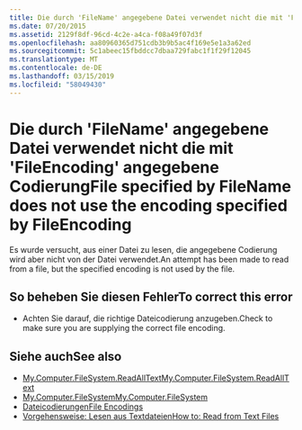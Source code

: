 ```yaml
---
title: Die durch 'FileName' angegebene Datei verwendet nicht die mit 'FileEncoding' angegebene Codierung
ms.date: 07/20/2015
ms.assetid: 2129f8df-96cd-4c2e-a4ca-f08a49f07d3f
ms.openlocfilehash: aa80960365d751cdb3b9b5ac4f169e5e1a3a62ed
ms.sourcegitcommit: 5c1abeec15fbddcc7dbaa729fabc1f1f29f12045
ms.translationtype: MT
ms.contentlocale: de-DE
ms.lasthandoff: 03/15/2019
ms.locfileid: "58049430"
---
```

# <a name="file-specified-by-filename-does-not-use-the-encoding-specified-by-fileencoding"></a><span data-ttu-id="71f72-102">Die durch 'FileName' angegebene Datei verwendet nicht die mit 'FileEncoding' angegebene Codierung</span><span class="sxs-lookup"><span data-stu-id="71f72-102">File specified by FileName does not use the encoding specified by FileEncoding</span></span>
<span data-ttu-id="71f72-103">Es wurde versucht, aus einer Datei zu lesen, die angegebene Codierung wird aber nicht von der Datei verwendet.</span><span class="sxs-lookup"><span data-stu-id="71f72-103">An attempt has been made to read from a file, but the specified encoding is not used by the file.</span></span>  
  
## <a name="to-correct-this-error"></a><span data-ttu-id="71f72-104">So beheben Sie diesen Fehler</span><span class="sxs-lookup"><span data-stu-id="71f72-104">To correct this error</span></span>  
  
-   <span data-ttu-id="71f72-105">Achten Sie darauf, die richtige Dateicodierung anzugeben.</span><span class="sxs-lookup"><span data-stu-id="71f72-105">Check to make sure you are supplying the correct file encoding.</span></span>  
  
## <a name="see-also"></a><span data-ttu-id="71f72-106">Siehe auch</span><span class="sxs-lookup"><span data-stu-id="71f72-106">See also</span></span>

- [<span data-ttu-id="71f72-107">My.Computer.FileSystem.ReadAllText</span><span class="sxs-lookup"><span data-stu-id="71f72-107">My.Computer.FileSystem.ReadAllText</span></span>](xref:Microsoft.VisualBasic.FileIO.FileSystem.ReadAllText%2A)
- [<span data-ttu-id="71f72-108">My.Computer.FileSystem</span><span class="sxs-lookup"><span data-stu-id="71f72-108">My.Computer.FileSystem</span></span>](xref:Microsoft.VisualBasic.FileIO.FileSystem)
- [<span data-ttu-id="71f72-109">Dateicodierungen</span><span class="sxs-lookup"><span data-stu-id="71f72-109">File Encodings</span></span>](../../visual-basic/developing-apps/programming/drives-directories-files/file-encodings.md)
- [<span data-ttu-id="71f72-110">Vorgehensweise: Lesen aus Textdateien</span><span class="sxs-lookup"><span data-stu-id="71f72-110">How to: Read from Text Files</span></span>](../../visual-basic/developing-apps/programming/drives-directories-files/how-to-read-from-text-files.md)

